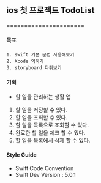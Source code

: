 ## ios 첫 프로젝트 TodoList
======================

#### 목표
```
1. swift 기본 문법 사용해보기 
2. Xcode 익히기
3. storyboard 다뤄보기
```

#### 기획
 * 할 일을 관리하는 생활 앱
  1. 할 일을 저장할 수 있다.
  2. 할 일을 조회할 수 있다.
  3. 할 일을 목록으로 조회할 수 있다.
  4. 완료한 할 일을 체크 할 수 있다.
  5. 할 일을 목록에서 삭제 할 수 있다.

#### Style Guide
 * Swift Code Convention
 * Swift Dev Version : 5.0.1
